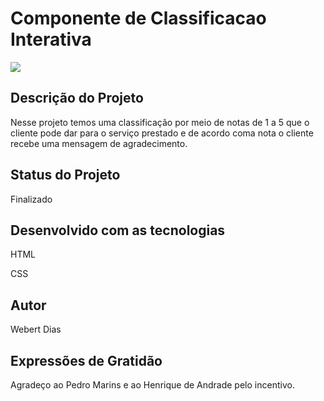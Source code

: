 <h1>Componente de Classificacao Interativa</h1>

<img src="https://user-images.githubusercontent.com/100624694/224039872-af37f70c-bd3a-41c6-a857-d1337c9e0828.gif"/>

<h2>Descrição do Projeto</h2>
<p>Nesse projeto temos uma classificação por meio de notas de 1 a 5 que o cliente pode dar para o serviço prestado e 
de acordo coma nota o cliente recebe uma mensagem de agradecimento.</p>

<h2>Status do Projeto</h2>
<p>Finalizado</h2>

<h2>Desenvolvido com as tecnologias</h2>
<p>HTML</p>
<p>CSS</p>

<h2>Autor</h2>
<p>Webert Dias</p>

<h2>Expressões de Gratidão</h2>

<p>Agradeço ao Pedro Marins e ao Henrique de Andrade pelo incentivo.</p>
